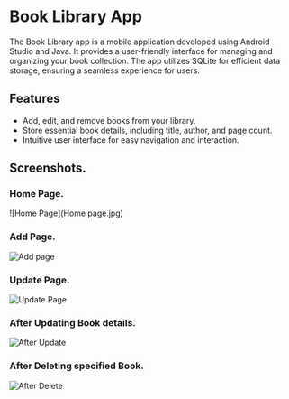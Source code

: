# Book Library App

The Book Library app is a mobile application developed using Android Studio and Java. It provides a user-friendly interface for managing and organizing your book collection. The app utilizes SQLite for efficient data storage, ensuring a seamless experience for users.

## Features

- Add, edit, and remove books from your library.
- Store essential book details, including title, author, and page count.
- Intuitive user interface for easy navigation and interaction.

## Screenshots.

### Home Page.
![Home Page](Home page.jpg)

### Add Page.
![Add page](Add_page.jpg)

### Update Page.
![Update Page](Update_Page.jpg)

### After Updating Book details.
![After Update](After_Update.jpg)

### After Deleting specified Book.
![After Delete](After_delete.jpg)


